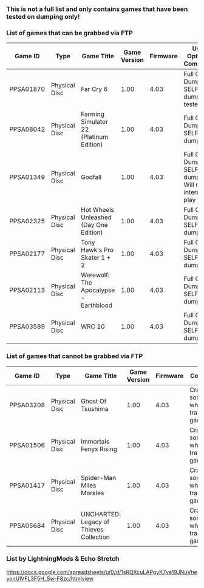### This is not a full list and only contains games that have been tested on dumping only!

### List of games that can be grabbed via FTP

| Game ID | Type | Game Title | Game Version | Firmware | Used Option & Comments |
| --- | --- | --- | --- | --- | --- |
| PPSA01870 | Physical Disc | Far Cry 6 | 1.00 | 4.03 | Full Game Dump. SELF files dump not tested yet |
| PPSA08042 | Physical Disc | Farming Simulator 22 (Platinum Edition) | 1.00 | 4.03 | Full Game Dump & SELF files dump |
| PPSA01349 | Physical Disc | Godfall | 1.00 | 4.03 | Full Game Dump & SELF files dump - Will require internet to play |
| PPSA02325 | Physical Disc | Hot Wheels Unleashed (Day One Edition) | 1.00 | 4.03 | Full Game Dump & SELF files dump |
| PPSA02177 | Physical Disc | Tony Hawk's Pro Skater 1 + 2 | 1.00 | 4.03 |Full Game Dump & SELF files dump |
| PPSA02113 | Physical Disc | Werewolf: The Apocalypse - Earthblood | 1.00 | 4.03 | Full Game Dump & SELF files dump |
| PPSA03589 | Physical Disc | WRC 10 | 1.00 | 4.03 | Full Game Dump & SELF files dump |

### List of games that cannot be grabbed via FTP

| Game ID | Type | Game Title | Game Version | Firmware | Comments |
| --- | --- | --- | --- | --- | --- |
| PPSA03208 | Physical Disc | Ghost Of Tsushima | 1.00 | 4.03 | Crashes at some point while transferring game files. |
| PPSA01506 | Physical Disc | Immortals Fenyx Rising | 1.00 | 4.03 | Crashes at some point while transferring game files. |
| PPSA01417 | Physical Disc | Spider-Man Miles Morales | 1.00 | 4.03 | Crashes at some point while transferring game files. |
| PPSA05684 | Physical Disc | UNCHARTED: Legacy of Thieves Collection | 1.00 | 4.03 | Crashes at some point while transferring game files. |

### List by LightningMods & Echo Stretch

https://docs.google.com/spreadsheets/u/0/d/1sRQXcuLAPgyK7ve19JNuVheyonUlVFL3F5H_Sw-F8zc/htmlview
